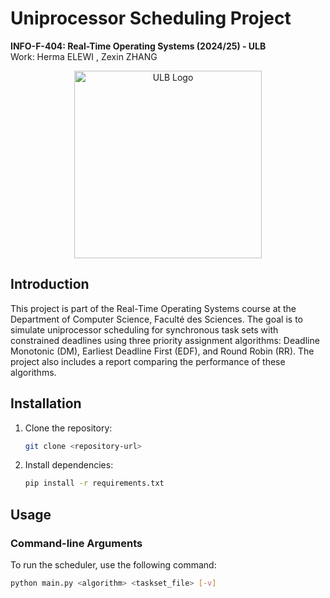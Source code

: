# Uniprocessor Scheduling Project

**INFO-F-404: Real-Time Operating Systems (2024/25) - ULB**  
Work: Herma ELEWI , Zexin ZHANG

<div align="center">
    <img src="https://actus.ulb.be/medias/photo/logo-universite-libre-bruxelles_1661952138925-png?ID_FICHE=19524" alt="ULB Logo" width="300"/>
</div>

## Introduction

This project is part of the Real-Time Operating Systems course at the Department of Computer Science, Faculté des Sciences. The goal is to simulate uniprocessor scheduling for synchronous task sets with constrained deadlines using three priority assignment algorithms: Deadline Monotonic (DM), Earliest Deadline First (EDF), and Round Robin (RR). The project also includes a report comparing the performance of these algorithms.


## Installation

1. Clone the repository:
    ```bash
    git clone <repository-url>
    ```
2. Install dependencies:
    ```bash
    pip install -r requirements.txt
    ```

## Usage

### Command-line Arguments

To run the scheduler, use the following command:
```bash
python main.py <algorithm> <taskset_file> [-v]

